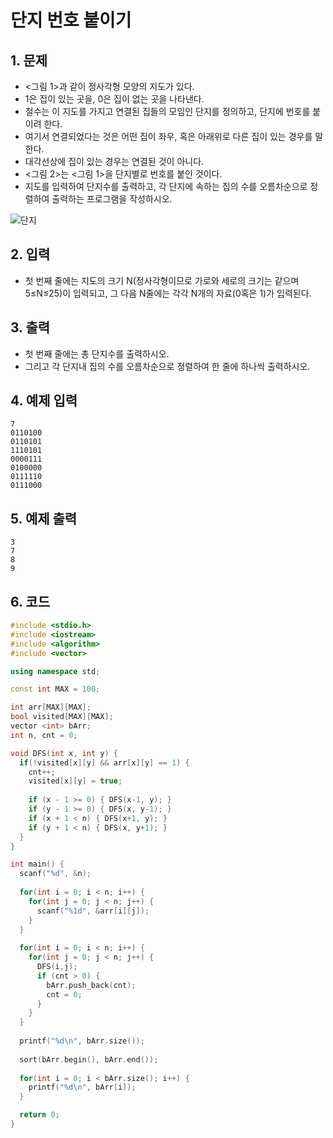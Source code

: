 # 단지 번호 붙이기 #

## 1. 문제
- <그림 1>과 같이 정사각형 모양의 지도가 있다.
- 1은 집이 있는 곳을, 0은 집이 없는 곳을 나타낸다.
- 철수는 이 지도를 가지고 연결된 집들의 모임인 단지를 정의하고, 단지에 번호를 붙이려 한다.
- 여기서 연결되었다는 것은 어떤 집이 좌우, 혹은 아래위로 다른 집이 있는 경우를 말한다.
- 대각선상에 집이 있는 경우는 연결된 것이 아니다.
- <그림 2>는 <그림 1>을 단지별로 번호를 붙인 것이다.
- 지도를 입력하여 단지수를 출력하고, 각 단지에 속하는 집의 수를 오름차순으로 정렬하여 출력하는 프로그램을 작성하시오.

![단지](https://user-images.githubusercontent.com/35207245/71095718-6b0b6d00-21f0-11ea-9f52-95e7888e671e.png)

## 2. 입력

- 첫 번째 줄에는 지도의 크기 N(정사각형이므로 가로와 세로의 크기는 같으며 5≤N≤25)이 입력되고, 그 다음 N줄에는 각각 N개의 자료(0혹은 1)가 입력된다.

## 3. 출력
- 첫 번째 줄에는 총 단지수를 출력하시오.
- 그리고 각 단지내 집의 수를 오름차순으로 정렬하여 한 줄에 하나씩 출력하시오.

## 4. 예제 입력
```
7
0110100
0110101
1110101
0000111
0100000
0111110
0111000
```

## 5. 예제 출력
```
3
7
8
9
```

## 6. 코드

```c++
#include <stdio.h>
#include <iostream>
#include <algorithm>
#include <vector>

using namespace std;

const int MAX = 100;

int arr[MAX][MAX];
bool visited[MAX][MAX];
vector <int> bArr;
int n, cnt = 0;

void DFS(int x, int y) {
  if(!visited[x][y] && arr[x][y] == 1) {
    cnt++;
    visited[x][y] = true;
    
    if (x - 1 >= 0) { DFS(x-1, y); }
    if (y - 1 >= 0) { DFS(x, y-1); }
    if (x + 1 < n) { DFS(x+1, y); }
    if (y + 1 < n) { DFS(x, y+1); }
  }
}

int main() {
  scanf("%d", &n);
  
  for(int i = 0; i < n; i++) {
    for(int j = 0; j < n; j++) {
      scanf("%1d", &arr[i][j]);
    }
  }
  
  for(int i = 0; i < n; i++) {
    for(int j = 0; j < n; j++) {
      DFS(i,j);
      if (cnt > 0) {
        bArr.push_back(cnt);
        cnt = 0;
      }
    }
  }
  
  printf("%d\n", bArr.size());
  
  sort(bArr.begin(), bArr.end());
  
  for(int i = 0; i < bArr.size(); i++) {
    printf("%d\n", bArr[i]);
  }

  return 0;
}
```
